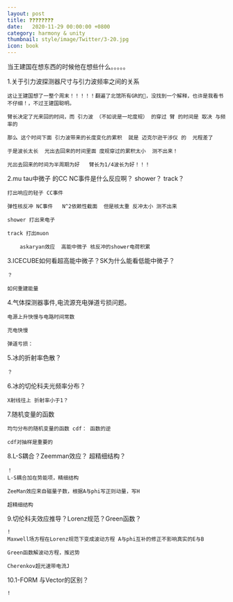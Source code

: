 ```yaml
---
layout: post
title: ❓❓❓❓❓❓❓❓
date:   2020-11-29 00:00:00 +0800
category: harmony & unity
thumbnail: style/image/Twitter/3-20.jpg
icon: book
---
```



当王建国在想东西的时候他在想些什么。。。。。


1.关于引力波探测器尺寸与引力波频率之间的关系

    这让王建国想了一整个周末！！！！！翻遍了北馆所有GR的📕，没找到一个解释，也许是我看书不仔细！，不过王建国聪明。

    臂长决定了光来回的时间，而 引力波 （不如说是一坨度规） 的穿过 臂 的时间是 取决 与频率的

    那么 这个时间下面 引力波带来的长度变化的累积  就是 迈克尔逊干涉仪 的  光程差了

    于是波长太长  光出去回来的时间里面 度规穿过的累积太小  测不出来！

    光出去回来的时间为半周期为好   臂长为1/4波长为好！！！





2.mu tau中微子 的CC NC事件是什么反应啊？ shower？ track？

    打出响应的轻子 CC事件

    弹性核反冲 NC事件   N^2依赖性截面  但是核太重 反冲太小 测不出来

    shower 打出来电子

    track 打出muon  
        
        askaryan效应  高能中微子 核反冲的shower电荷积累



3.ICECUBE如何看超高能中微子？SK为什么能看低能中微子？

    ？
    
    如何重建能量



4.气体探测器事件,电流源充电弹道亏损问题。

    电源上升快慢与电路时间常数
    
    充电快慢

    弹道亏损：


5.冰的折射率色散？

    ？



6.冰的切伦科夫光频率分布？

    X射线往上 折射率小于1？


7.随机变量的函数

    均匀分布的随机变量的函数 cdf： 函数的逆

    cdf对抽样是重要的

8.L-S耦合？Zeemman效应？ 超精细结构？

    ！ 
    L-S耦合加在势能项，精细结构

    ZeeMan效应来自磁量子数，根据A与phi写正则动量，写H

    超精细结构


9.切伦科夫效应推导？Lorenz规范？Green函数？

    !
    Maxwell场方程在Lorenz规范下变成波动方程 A与phi互补的修正不影响真实的E与B

    Green函数解波动方程，推迟势

    Cherenkov超光速带电流J




10.1-FORM 与Vector的区别？

    !


    







































